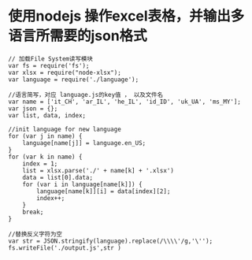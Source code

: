 # 使用nodejs 操作excel表格，并输出多语言所需要的json格式
    // 加载File System读写模块
    var fs = require('fs');
    var xlsx = require("node-xlsx");
    var language = require('./language');

    //语言简写，对应 language.js的key值 ， 以及文件名
    var name = ['it_CH', 'ar_IL', 'he_IL', 'id_ID', 'uk_UA', 'ms_MY'];
    var json = {};
    var list, data, index;

    //init language for new language
    for (var j in name) {
        language[name[j]] = language.en_US;
    }
    for (var k in name) {
        index = 1;
        list = xlsx.parse('./' + name[k] + '.xlsx')
        data = list[0].data;
        for (var i in language[name[k]]) {
            language[name[k]][i] = data[index][2];
            index++;
        }
        break;
    }

    //替换反义字符为空
    var str = JSON.stringify(language).replace(/\\\\'/g,'\'');
    fs.writeFile('./output.js',str )
